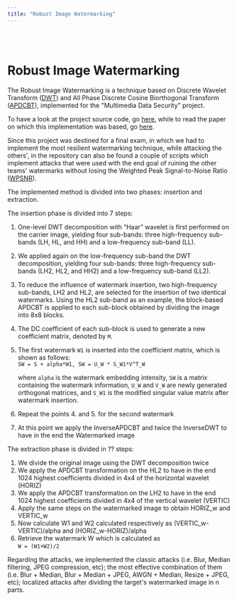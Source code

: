 ```yaml
---
title: "Robust Image Watermarking"
---
```


<br></br>

# Robust Image Watermarking

The Robust Image Watermarking is a technique based on Discrete Wavelet Transform ([DWT](https://en.wikipedia.org/wiki/Discrete_wavelet_transform)) and All Phase Discrete Cosine Biorthogonal Transform ([APDCBT](https://link.springer.com/article/10.1007/s11042-023-16106-1)), implemented for the "Multimedia Data Security" project.  

To have a look at the project source code, go [here](https://github.com/Harachili/robust_image_watermarking), while to read the paper on which this implementation was based, go [here](https://www.mdpi.com/2073-8994/10/3/77).  

Since this project was destined for a final exam, in which we had to implement the most resilient watermarking technique, while attacking the others', in the repository can also be found a couple of scripts which implement attacks that were used with the end goal of ruining the other teams' watermarks without losing the Weighted Peak Signal-to-Noise Ratio ([WPSNR](https://ieeexplore.ieee.org/document/8803307)).  


The implemented method is divided into two phases: insertion and extraction.  

The insertion phase is divided into 7 steps:

1. One-level DWT decomposition with “Haar” wavelet is first performed on the carrier image, yielding four sub-bands: three high-frequency sub-bands (LH, HL, and HH) and a low-frequency sub-band (LL).
2. We applied again on the low-frequency sub-band the DWT decomposition, yielding four sub-bands: three high-frequency sub-bands (LH2, HL2, and HH2) and a low-frequency sub-band (LL2).
3. To reduce the influence of watermark insertion, two high-frequency sub-bands, LH2 and HL2, are selected for the insertion of two identical watermarks. Using the HL2 sub-band as an example, the block-based APDCBT is applied to each sub-block obtained by dividing the image into 8x8 blocks.
4. The DC coefficient of each sub-block is used to generate a new coefficient matrix, denoted by `M`.
5. The first watermark `W1` is inserted into the coefficient matrix, which is shown as follows:  
   `SW = S + alpha*W1, SW = U_W * S_W1*V^T_W`
   
   where `alpha` is the watermark embedding intensity, `SW` is a matrix containing the watermark information, `U_W` and `V_W` are newly generated orthogonal matrices, and `S_W1` is the modified singular value matrix after watermark insertion.
6. Repeat the points 4. and 5. for the second watermark
7. At this point we apply the InverseAPDCBT and twice the InverseDWT to have in the end the Watermarked image
   
The extraction phase is divided in ?? steps:

1. We divide the original image using the DWT decomposition twice
2. We apply the APDCBT transformation on the HL2 to have in the end 1024 highest coefficients divided in 4x4 of the horizontal wavelet (HORIZ)
3. We apply the APDCBT transformation on the LH2 to have in the end 1024 highest coefficients divided in 4x4 of the vertical wavelet (VERTIC)
4. Apply the same steps on the watermarked image to obtain HORIZ_w and VERTIC_w
5. Now calculate W1 and W2 calculated respectively as (VERTIC_w-VERTIC)/alpha and (HORIZ_w-HORIZ)/alpha
6. Retrieve the watermark W which is calculated as  
   `W = (W1+W2)/2`

Regarding the attacks, we implemented the classic attacks (i.e. Blur, Median filtering, JPEG compression, etc); the most effective combination of them (i.e. Blur + Median, Blur + Median + JPEG, AWGN + Median, Resize + JPEG, etc); localized attacks after dividing the target's watermarked image in n parts.


